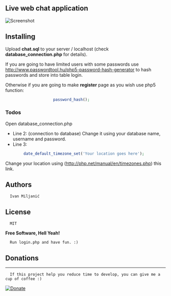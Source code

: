## Live web chat application


![Screenshot](https://raw.githubusercontent.com/diamond95/LiveChat/master/2.png)

## Installing

Upload **chat.sql** to your server / localhost (check **database_connection.php** for details).

If you are going to have limited users with some passwords use http://www.passwordtool.hu/php5-password-hash-generator to hash passwords and store into table login.

Otherwise if you are going to make **register** page as you wish use php5 function: 
```php
                     password_hash();
```
### Todos

Open database_connection.php 
 - Line 2: (connection to database)
Change it using your database name, username and password. 
 - Line 3:
 ```php
         date_default_timezone_set('Your location goes here');
```
Change your location using (http://php.net/manual/en/timezones.php) this link. 


## Authors
      Ivan Miljanić


License
----

      MIT


**Free Software, Hell Yeah!**

      Run login.php and have fun. :) 


## Donations
---
      If this project help you reduce time to develop, you can give me a cup of coffee :)
[![Donate](https://img.shields.io/badge/Donate-PayPal-green.svg)](ivanvk95@gmail.com)

